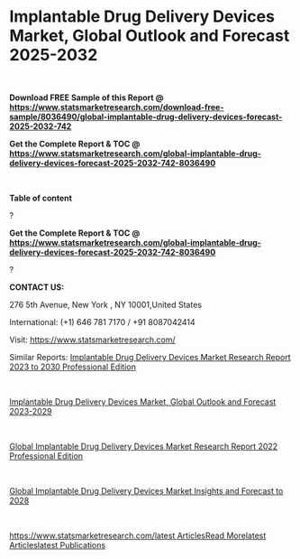 <h1>Implantable Drug Delivery Devices Market, Global Outlook and Forecast 2025-2032</h1><br/><p><strong>Download FREE Sample of this Report @ <a href="https://www.statsmarketresearch.com/download-free-sample/8036490/global-implantable-drug-delivery-devices-forecast-2025-2032-742">https://www.statsmarketresearch.com/download-free-sample/8036490/global-implantable-drug-delivery-devices-forecast-2025-2032-742</a></strong></p>
 
 
 
 <div><b>Get the Complete Report & TOC @ <a href="https://www.statsmarketresearch.com/global-implantable-drug-delivery-devices-forecast-2025-2032-742-8036490">https://www.statsmarketresearch.com/global-implantable-drug-delivery-devices-forecast-2025-2032-742-8036490</a></b></div>
 
 
 
 <p><br />
 
 <b>Table of content</b></p>
 
 
 
 <p>? </p>
 
 
 
 <div><b>Get the Complete Report & TOC @ <a href="https://www.statsmarketresearch.com/global-implantable-drug-delivery-devices-forecast-2025-2032-742-8036490">https://www.statsmarketresearch.com/global-implantable-drug-delivery-devices-forecast-2025-2032-742-8036490</a></b></div>
 
 
 
 <p>? </p>
 
 
 
 <p><b>CONTACT US:</b><br />
 
 276 5th Avenue, New York , NY 10001,United States<br />
 
 International: (+1) 646 781 7170 / +91 8087042414<br />
 
 Visit: <a href="https://www.statsmarketresearch.com/">https://www.statsmarketresearch.com/</a><br />
 
 Similar Reports: <a href="https://www.statsmarketresearch.com/global-implantable-drug-delivery-devices-forecast-2025-2032-742-8036490">Implantable Drug Delivery Devices Market Research Report 2023 to 2030 Professional Edition</a><br />
 
 <br />
 
 <a href="https://www.statsmarketresearch.com/global-implantable-drug-delivery-devices-forecast-2025-2032-742-8036490">Implantable Drug Delivery Devices Market, Global Outlook and Forecast 2023-2029</a><br />
 
 <br />
 
 <a href="https://www.statsmarketresearch.com/global-implantable-drug-delivery-devices-forecast-2025-2032-742-8036490">Global Implantable Drug Delivery Devices Market Research Report 2022 Professional Edition</a><br />
 
 <br />
 
 <a href="https://www.statsmarketresearch.com/global-implantable-drug-delivery-devices-forecast-2025-2032-742-8036490">Global Implantable Drug Delivery Devices Market Insights and Forecast to 2028</a><br />
 
 <br />
 
 <a href="https://gyeongbokgung.com">https://www.statsmarketresearch.com/</a><a href="https://hallyeomaritime.com">latest Articles</a><a href="https://jingwansa.com">Read More</a><a href="https://nguoiviet.jp/">latest Articles</a><a href="https://www.intelmarketresearch.com/">latest Publications</a></p>